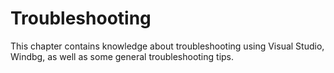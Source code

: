 # Troubleshooting

This chapter contains knowledge about troubleshooting using Visual Studio, Windbg, as well as some general troubleshooting tips.



